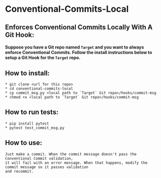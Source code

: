 # Conventional-Commits-Local
## Enforces Conventional Commits Locally With A Git Hook:
#### Suppose you have a Git repo named `Target` and you want to always enforce Conventional Commits. Follow the install instructions below to setup a Git Hook for the `Target` repo.

## How to install:
    * git clone <url for this repo>
    * cd conventional-commits-local
    * cp commit_msg.py <local path to `Target` Git repo>/hooks/commit-msg
    * chmod +x <local path to `Target` Git repo>/hooks/commit-msg

## How to run tests:
    * pip install pytest
    * pytest test_commit_msg.py

## How to use:
    Just make a commit. When the commit message doesn't pass the Conventional Commit validation, 
    it will fail with an error message. When that happens, modify the commit message so it passes validation
    and recommit.
